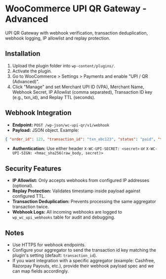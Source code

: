 # WooCommerce UPI QR Gateway - Advanced

UPI QR Gateway with webhook verification, transaction deduplication, webhook logging, IP allowlist and replay protection.

## Installation

1. Upload the plugin folder into `wp-content/plugins/`.
2. Activate the plugin.
3. Go to WooCommerce > Settings > Payments and enable "UPI / QR (Advanced)".
4. Click "Manage" and set Merchant UPI ID (VPA), Merchant Name, Webhook Secret, IP Allowlist (comma separated), Transaction ID key (e.g., txn_id), and Replay TTL (seconds).

## Webhook Integration

- **Endpoint:** `POST /wp-json/wc-upi-qr/v1/webhook`
- **Payload:** JSON object. Example:
```json
{ "order_id": 123, "transaction_id": "txn_abc123", "status": "paid", "timestamp": 1690000000 }
```
- **Authentication:** Use either header `X-WC-UPI-SECRET: <secret>` or `X-WC-UPI-SIGN: <hmac_sha256(raw_body, secret)>`

## Security Features

- **IP Allowlist:** Only accepts webhooks from configured IP addresses (optional).
- **Replay Protection:** Validates timestamp inside payload against configured TTL.
- **Transaction Deduplication:** Prevents processing the same aggregator transaction twice.
- **Webhook Logs:** All incoming webhooks are logged to `wp_wc_upi_webhooks` table for audit and debugging.

## Notes

- Use HTTPS for webhook endpoints.
- Configure your aggregator to send the transaction id key matching the plugin's setting (default: `transaction_id`).
- If you want integration with a specific aggregator (example: Cashfree, Razorpay Payouts, etc.), provide their webhook payload spec and we can map fields accordingly.

